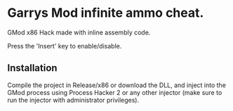# Garrys Mod infinite ammo cheat.

GMod x86 Hack made with inline assembly code.

Press the 'Insert' key to enable/disable.

## Installation
Compile the project in Release/x86 or download the DLL, and inject into the GMod process using Process Hacker 2 or any other injector (make sure to run the injector with administrator privileges).
